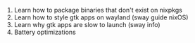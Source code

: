 1. Learn how to package binaries that don't exist on nixpkgs
2. Learn how to style gtk apps on wayland (sway guide nixOS)
3. Learn why gtk apps are slow to launch (sway info)
4. Battery optimizations
